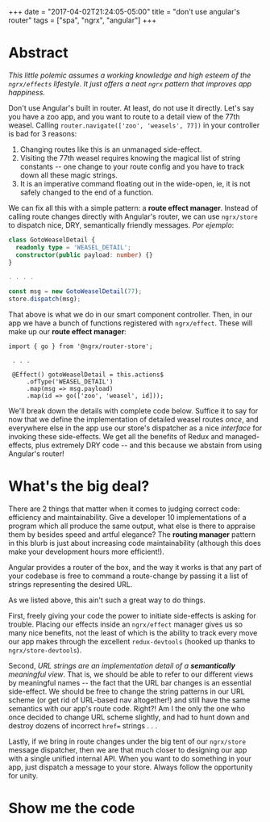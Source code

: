 +++
date = "2017-04-02T21:24:05-05:00"
title = "don't use angular's router"
tags = ["spa", "ngrx", "angular"]
+++

# Abstract

*This little polemic assumes a working knowledge and high esteem of the `ngrx/effects` lifestyle.   It just offers a neat `ngrx` pattern that improves app happiness.*

Don't use Angular's built in router.  At least, do not use it directly.  Let's say you have a zoo app, and you want to route to a detail view of the 77th weasel.  Calling `router.navigate(['zoo', 'weasels', 77])` in your controller is bad for 3 reasons:

1. Changing routes like this is an unmanaged side-effect.
2. Visiting the 77th weasel requires knowing the magical list of string constants -- one change to your route config and you have to track down all these magic strings.
3. It is an imperative command floating out in the wide-open, ie, it is not safely changed to the end of a function.

We can fix all this with a simple pattern: a **route effect manager**.  Instead of calling route changes directly with Angular's router, we can use `ngrx/store` to dispatch nice, DRY, semantically friendly messages.  _Por ejemplo_:

```typescript
class GotoWeaselDetail {
  readonly type = 'WEASEL_DETAIL';
  constructor(public payload: number) {}
}

. . . .

const msg = new GotoWeaselDetail(77);
store.dispatch(msg);
```

That above is what we do in our smart component controller.  Then, in our app we have a bunch of functions registered with `ngrx/effect`.  These will make up our **route effect manager**:

```
import { go } from '@ngrx/router-store';

 . . . 
 
 @Effect() gotoWeaselDetail = this.actions$
     .ofType('WEASEL_DETAIL')
     .map(msg => msg.payload)
     .map(id => go(['zoo', 'weasel', id]));
```

We'll break down the details with complete code below.  Suffice it to say for now that we define the implementation of detailed weasel routes *once*, and everywhere else in the app use our store's dispatcher as a nice *interface* for invoking these side-effects.  We get all the benefits of Redux and managed-effects, plus extremely DRY code -- and this because we abstain from using Angular's router!


# What's the big deal?

There are 2 things that matter when it comes to judging correct code:  efficiency and maintainability.  Give a developer 10 implementations of a program which all produce the same output, what else is there to appraise them by besides speed and artful elegance?  The **routing manager** pattern in this blurb is just about increasing code maintainability (although this does make your development hours more efficient!).

Angular provides a router of the box, and the way it works is that any part of your codebase is free to command a route-change by passing it a list of strings representing the desired URL.

As we listed above, this ain't such a great way to do things.

  First, freely giving your code the power to initiate side-effects is asking for trouble.  Placing our effects inside an `ngrx/effect` manager gives us so many nice benefits, not the least of which is the ability to track every move our app makes through the excellent `redux-devtools` (hooked up thanks to `ngrx/store-devtools`).

Second, *URL strings are an implementation detail of a **semantically** meaningful view*.  That is, we should be able to refer to our different views by meaningful names -- the fact that the URL bar changes is an essential side-effect.  We should be free to change the string patterns in our URL scheme (or get rid of URL-based nav altogether!) and still have the same semantics with our app's route code.  Right?!  Am I the only the one who once decided to change URL scheme slightly, and had to hunt down and destroy dozens of incorrect `href=` strings  . . . 

Lastly, if we bring in route changes under the big tent of our `ngrx/store` message dispatcher, then we are that much closer to designing our app with a single unified internal API.  When you want to do something in your app, just dispatch a message to your store.  Always follow the opportunity for unity.

# Show me the code

